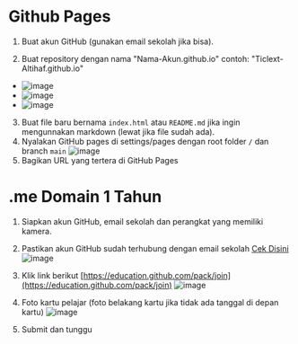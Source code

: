 # Github Pages

1. Buat akun GitHub (gunakan email sekolah jika bisa).

2. Buat repository dengan nama "Nama-Akun.github.io" contoh: "Ticlext-Altihaf.github.io"
- ![image](https://user-images.githubusercontent.com/77704356/154445544-ada5d92d-c614-4020-b167-c4b8ec9b5ed9.png)
- ![image](https://user-images.githubusercontent.com/77704356/154445701-bc13ab82-7030-48c3-bdff-2c49b939b561.png)
- ![image](https://user-images.githubusercontent.com/77704356/154445914-86695830-efa9-42aa-a7a5-2929696eb529.png)



3. Buat file baru bernama `index.html` atau `README.md` jika ingin mengunnakan markdown (lewat jika file sudah ada).
4. Nyalakan GitHub pages di settings/pages dengan root folder `/` dan branch `main`
![image](https://user-images.githubusercontent.com/77704356/154445109-caf82c90-6cb6-4782-aa1a-b22874afe2bd.png)
5. Bagikan URL yang tertera di GitHub Pages

# .me Domain 1 Tahun

1. Siapkan akun GitHub, email sekolah dan perangkat yang memiliki kamera.
2. Pastikan akun GitHub sudah terhubung dengan email sekolah [Cek Disini](https://github.com/settings/emails)
![image](https://user-images.githubusercontent.com/77704356/154437933-4d4d1d74-a429-4035-870f-a760aa7bee38.png)

3. Klik link berikut [https://education.github.com/pack/join](https://education.github.com/pack/join)
![image](https://user-images.githubusercontent.com/77704356/154438800-a7301ccf-c8be-4183-8edf-b864a8b6c29c.png)

4. Foto kartu pelajar (foto belakang kartu jika tidak ada tanggal di depan kartu)
![image](https://user-images.githubusercontent.com/77704356/154438988-451d0e43-545d-4c0d-93b2-031344eb3bed.png)

5. Submit dan tunggu

